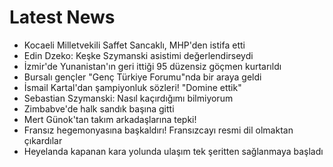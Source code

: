 # Latest News
-  Kocaeli Milletvekili Saffet Sancaklı, MHP'den istifa etti
-  Edin Dzeko: Keşke Szymanski asistimi değerlendirseydi
-  İzmir'de Yunanistan'ın geri ittiği 95 düzensiz göçmen kurtarıldı
-  Bursalı gençler "Genç Türkiye Forumu"nda bir araya geldi
-  İsmail Kartal'dan şampiyonluk sözleri! "Domine ettik"
-  Sebastian Szymanski: Nasıl kaçırdığımı bilmiyorum
-  Zimbabve'de halk sandık başına gitti
-  Mert Günok'tan takım arkadaşlarına tepki!
-  Fransız hegemonyasına başkaldırı! Fransızcayı resmi dil olmaktan çıkardılar
-  Heyelanda kapanan kara yolunda ulaşım tek şeritten sağlanmaya başladı
